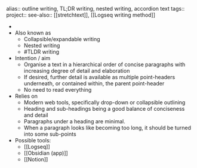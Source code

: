 alias:: outline writing, TL;DR writing, nested writing, accordion text
tags::
project::
see-also:: [[stretchtext]], [[Logseq writing method]]

-
- Also known as
	- Collapsible/expandable writing
	- Nested writing
	- #TLDR writing
- Intention / aim
	- Organise a text in a hierarchical order of concise paragraphs with increasing degree of detail and elaboration
	- If desired, further detail is available as multiple point-headers underneath, or contained within, the parent point-header
	- No need to read everything
- Relies on
	- Modern web tools, specifically drop-down or collapsible outlining
	- Heading and sub-headings being a good balance of conciseness and detail
	- Paragraphs under a heading are minimal.
	- When a paragraph looks like becoming too long, it should be turned into some sub-points
- Possible tools:
	- [[Logseq]]
	- [[Obsidian (app)]]
	- [[Notion]]